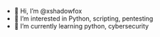 - 👋 Hi, I’m @xshadowfox
- 👀 I’m interested in Python, scripting, pentesting
- 🌱 I’m currently learning python, cybersecurity

<!---
xshadowfox8888/xshadowfox8888 is a ✨ special ✨ repository because its `README.md` (this file) appears on your GitHub profile.
You can click the Preview link to take a look at your changes.
--->
